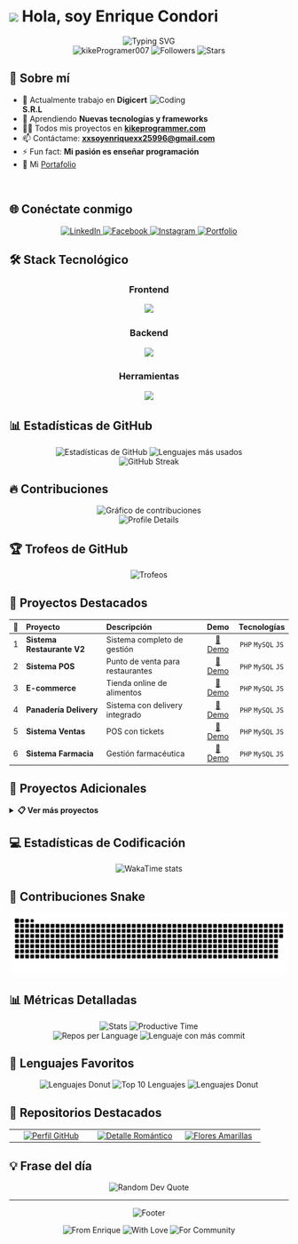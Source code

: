 # ![](https://user-images.githubusercontent.com/18350557/176309783-0785949b-9127-417c-8b55-ab5a4333674e.gif) Hola, soy Enrique Condori

<div align="center">
  <img src="https://readme-typing-svg.herokuapp.com?font=Fira+Code&weight=600&size=28&duration=3000&pause=1000&color=58A6FF&center=true&vCenter=true&multiline=true&repeat=true&width=750&height=140&lines=Desarrollador+Full+Stack+%F0%9F%92%BB;Apasionado+por+la+Enseñanza+%F0%9F%93%9A;Siempre+Aprendiendo+Nuevas+Tecnologías+%F0%9F%9A%80" alt="Typing SVG" />
</div>

<div align="center">
  <img src="https://komarev.com/ghpvc/?username=kikeProgramer007&label=Visitas%20al%20perfil&color=58A6FF&style=for-the-badge" alt="kikeProgramer007" />
  <img src="https://img.shields.io/github/followers/kikeProgramer007?label=Followers&style=for-the-badge&color=58A6FF" alt="Followers" />
  <img src="https://img.shields.io/github/stars/kikeProgramer007?label=Stars&style=for-the-badge&color=58A6FF" alt="Stars" />
</div>

## 🎯 Sobre mí

<img align="right" alt="Coding" width="250" src="https://github.com/user-attachments/assets/2fa4d82d-3c5b-445e-bf04-0155ca05caf4">

- 🔭 Actualmente trabajo en **Digicert S.R.L**
- 🌱 Aprendiendo **Nuevas tecnologías y frameworks**
- 👨‍💻 Todos mis proyectos en [**kikeprogrammer.com**](https://kikeprogrammer.com/)
- 📫 Contáctame: **xxsoyenriquexx25996@gmail.com**
- ⚡ Fun fact: **Mi pasión es enseñar programación**
- 🔗 Mi [Portafolio](https://kikeprogramer007.github.io/cv/)

<br clear="both">

## 🌐 Conéctate conmigo

<div align="center">
  <a href="https://www.linkedin.com/in/enrique-condori-224b72208" target="_blank">
    <img src="https://img.shields.io/badge/LinkedIn-0077B5?style=for-the-badge&logo=linkedin&logoColor=white" alt="LinkedIn"/>
  </a>
  <a href="https://www.facebook.com/EnriquePlayer" target="_blank">
    <img src="https://img.shields.io/badge/Facebook-1877F2?style=for-the-badge&logo=facebook&logoColor=white" alt="Facebook"/>
  </a>
  <a href="https://www.instagram.com/condori2667/" target="_blank">
    <img src="https://img.shields.io/badge/Instagram-E4405F?style=for-the-badge&logo=instagram&logoColor=white" alt="Instagram"/>
  </a>
  <a href="https://kikeprogrammer.com/" target="_blank">
    <img src="https://img.shields.io/badge/Portfolio-FF5722?style=for-the-badge&logo=todoist&logoColor=white" alt="Portfolio"/>
  </a>
</div>

## 🛠️ Stack Tecnológico

<div align="center">
  
### Frontend
<p align="center">
  <a href="https://skillicons.dev">
    <img src="https://skillicons.dev/icons?i=html,css,js,react,sass,gulp&theme=dark" />
  </a>
</p>

### Backend
<p align="center">
  <a href="https://skillicons.dev">
    <img src="https://skillicons.dev/icons?i=nodejs,cs,dotnet,mongodb,mysql,php&theme=dark" />
  </a>
</p>

### Herramientas
<p align="center">
  <a href="https://skillicons.dev">
    <img src="https://skillicons.dev/icons?i=git,github,vscode,linux,docker,postman&theme=dark" />
  </a>
</p>

</div>

## 📊 Estadísticas de GitHub

<div align="center">
  <img width="49%" height="195px" src="https://github-readme-stats.vercel.app/api?username=kikeProgramer007&show_icons=true&theme=github_dark&hide_border=true&locale=es" alt="Estadísticas de GitHub" />
  <img width="49%" height="195px" src="https://github-readme-stats.vercel.app/api/top-langs/?username=kikeProgramer007&layout=compact&theme=github_dark&hide_border=true&locale=es" alt="Lenguajes más usados" />
</div>

<div align="center">
  <img src="https://github-readme-streak-stats.herokuapp.com?user=kikeProgramer007&theme=transparent&hide_border=true&locale=es" alt="GitHub Streak" />
</div>

## 🔥 Contribuciones

<div align="center">
  <img src="https://github-readme-activity-graph.vercel.app/graph?username=kikeProgramer007&theme=react-dark&hide_border=true&area=true&custom_title=Gráfico%20de%20Contribuciones%20de%20Enrique%20Condori&locale=es" alt="Gráfico de contribuciones" />
</div>

<div align="center">
  <img src="https://github-profile-summary-cards.vercel.app/api/cards/profile-details?username=kikeProgramer007&theme=transparent&locale=es" alt="Profile Details" />
</div>

## 🏆 Trofeos de GitHub

<div align="center">
  <img src="https://github-profile-trophy.vercel.app/?username=kikeProgramer007&theme=algolia&no-frame=true&column=7&margin-w=15&margin-h=15" alt="Trofeos" />
</div>

## 💼 Proyectos Destacados

<div align="center">
  
| 🥇 | **Proyecto** | **Descripción** | **Demo** | **Tecnologías** |
|:---:|:---|:---|:---:|:---:|
| 1 | **Sistema Restaurante V2** | Sistema completo de gestión | [🔗 Demo](https://kikeprogrammer.com/) | `PHP` `MySQL` `JS` |
| 2 | **Sistema POS** | Punto de venta para restaurantes | [🔗 Demo](https://pos.kikeprogrammer.com/) | `PHP` `MySQL` `JS` |
| 3 | **E-commerce** | Tienda online de alimentos | [🔗 Demo](https://pedidos.kikeprogrammer.com/) | `PHP` `MySQL` `JS` |
| 4 | **Panadería Delivery** | Sistema con delivery integrado | [🔗 Demo](https://panaderia.kikeprogrammer.com/) | `PHP` `MySQL` `JS` |
| 5 | **Sistema Ventas** | POS con tickets | [🔗 Demo](https://vendamos.kikeprogrammer.com/) | `PHP` `MySQL` `JS` |
| 6 | **Sistema Farmacia** | Gestión farmacéutica | [🔗 Demo](https://farmacia.kikeprogrammer.com/) | `PHP` `MySQL` `JS` |

</div>

## 🎯 Proyectos Adicionales

<details>
<summary><b>📋 Ver más proyectos</b></summary>

| # | **Proyecto** | **Demo** |
|:---:|:---|:---:|
| 7 | **CRUD & Backup BD** | [🔗 Demo](https://store.kikeprogrammer.com/) |
| 8 | **CRUD PHP8** | [🔗 Demo](https://crud.soykike.com) |
| 9 | **CRUD Laravel 7** | [🔗 Demo](https://laravel7crud.kikeprogrammer.com/) |
| 10 | **Blog de Café** | [🔗 Demo](https://kikeprogramer007.github.io/WebCafe/) |
| 11 | **Bienes Raíces** | [🔗 Demo](https://kikeprogramer007.github.io/BienesRaices/) |
| 12 | **Matrix Effect** | [🔗 Demo](https://kikeprogramer007.github.io/fondobinario1/) |

</details>

## 💻 Estadísticas de Codificación

<!--START_SECTION:waka-->
<div align="center">
  <img src="https://github-readme-stats.vercel.app/api/wakatime?username=kikeProgramer007&theme=react&hide_border=true&bg_color=0D1117&locale=es" alt="WakaTime stats" />
</div>
<!--END_SECTION:waka-->

## 🐍 Contribuciones Snake

<div align="center">

<!-- Versión adaptable a tema claro/oscuro -->
<picture>
  <source 
    media="(prefers-color-scheme: dark)" 
    srcset="https://raw.githubusercontent.com/kikeProgramer007/kikeProgramer007/main/dist/github-snake-dark.svg">
  <source 
    media="(prefers-color-scheme: light)" 
    srcset="https://raw.githubusercontent.com/kikeProgramer007/kikeProgramer007/main/dist/github-snake.svg">
  <img 
    alt="Mi actividad de contribuciones en GitHub" 
    src="https://raw.githubusercontent.com/kikeProgramer007/kikeProgramer007/main/dist/github-snake.svg">
</picture>
</div>

## 📊 Métricas Detalladas

<div align="center">
  <img width="49%" src="https://github-profile-summary-cards.vercel.app/api/cards/stats?username=kikeProgramer007&theme=transparent&locale=es" alt="Stats" />
  <img width="49%" src="https://github-profile-summary-cards.vercel.app/api/cards/productive-time?username=kikeProgramer007&theme=transparent&locale=es" alt="Productive Time" />
</div>

<div align="center">
  <img width="49%" src="https://github-profile-summary-cards.vercel.app/api/cards/repos-per-language?username=kikeProgramer007&theme=transparent&locale=es" alt="Repos per Language" />
  <img width="49%" src="https://github-profile-summary-cards.vercel.app/api/cards/most-commit-language?username=kikeProgramer007&theme=transparent&locale=es" alt="Lenguaje con más commit" />
</div>

## 🎨 Lenguajes Favoritos

<div align="center">
    <img src="https://github-readme-stats.vercel.app/api/top-langs/?username=kikeProgramer007&layout=donut-vertical&theme=transparent&hide_border=true&locale=es" alt="Lenguajes Donut" />
  <img src="https://github-readme-stats.vercel.app/api/top-langs/?username=kikeProgramer007&langs_count=10&theme=react&hide_border=true&bg_color=0D1117&locale=es" alt="Top 10 Lenguajes" />
    <img src="https://github-readme-stats.vercel.app/api/top-langs/?username=kikeProgramer007&layout=pie&theme=transparent&hide_border=true&locale=es" alt="Lenguajes Donut" />

</div>

## 🚀 Repositorios Destacados

<div align="center">
  <table>
    <tr>
      <td align="center" width="33%">
        <a href="https://github.com/kikeProgramer007/kikeProgramer007">
          <img src="https://github-readme-stats.vercel.app/api/pin/?username=kikeProgramer007&repo=kikeProgramer007&theme=transparent&show_owner=true" alt="Perfil GitHub" width="100%">
        </a>
      </td>
      <td align="center" width="33%">
        <a href="https://github.com/kikeProgramer007/DetalleRomantico">
          <img src="https://github-readme-stats.vercel.app/api/pin/?username=kikeProgramer007&repo=DetalleRomantico&theme=transparent&show_owner=true" alt="Detalle Romántico" width="100%">
        </a>
      </td>
      <td align="center" width="33%">
        <a href="https://github.com/kikeProgramer007/flores-amarillas">
          <img src="https://github-readme-stats.vercel.app/api/pin/?username=kikeProgramer007&repo=flores-amarillas&theme=transparent&show_owner=true" alt="Flores Amarillas" width="100%">
        </a>
      </td>
    </tr>
  </table>
</div>

## 💡 Frase del día

<div align="center">
  <img src="https://quotes-github-readme.vercel.app/api?type=horizontal&theme=transparent&locale=es" alt="Random Dev Quote" />
</div>

---

<div align="center">
  <img width="100%" src="https://capsule-render.vercel.app/api?type=waving&color=0:0D1117,100:58A6FF&height=100&section=footer&text=¡Gracias%20por%20visitar%20mi%20perfil!&fontSize=24&fontAlignY=70&animation=twinkling&fontColor=58A6FF" alt="Footer" />
  
  <p>
    <img src="https://img.shields.io/badge/De-Enrique%20Condori-58A6FF?style=for-the-badge" alt="From Enrique" />
    <img src="https://img.shields.io/badge/Con-❤️-58A6FF?style=for-the-badge" alt="With Love" />
    <img src="https://img.shields.io/badge/Para-La%20Comunidad-58A6FF?style=for-the-badge" alt="For Community" />
  </p>
</div>
